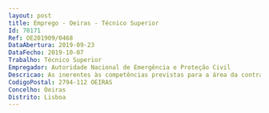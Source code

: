```yaml
--- 
layout: post
title: Emprego - Oeiras - Técnico Superior
Id: 70171
Ref: OE201909/0468
DataAbertura: 2019-09-23
DataFecho: 2019-10-07
Trabalho: Técnico Superior
Empregador: Autoridade Nacional de Emergência e Proteção Civil
Descricao: As inerentes às competências previstas para a área da contratação pública e constantes, especialmente, na alínea i) do artigo 17.º do Decreto Lei n.º 45 2019, de 1 de abril, que aprovou a nova orgânica da ANEPC, melhor escalpelizada no artigo 7.º da Portaria n.º 224 A 2014, de 4 de novembro, e no artigo 14.º do Despacho 14688 2014, de 4 de dezembro, na sua redação atual.Em suma, atento o supra exposto, as funções a desempenhar, grosso modo, na área da Divisão de Gestão Patrimonial, são  a)	Lançamento de procedimentos de contratação pública de bens e serviços e de empreitadas b)	Participar como júri de procedimentos de contratação pública c)	Executar tarefas na plataforma eletrónica de contratação pública d)	Gerir contratos e)	Elaborar  propostas de contratação f)	Submeter procedimentos de formalização e execução de contratos no Portal Base g)	Melhorar a definição de circuitos e modelos organizacionais interligados com a contabilidade h)	Elaborar informações e emitir pareceres em matéria de contratação pública i)	Organizar e atualizar processos, garantindo a auditabilidade dos mesmos j)	Controlar prazos k)	Verificar e validar documentos.
CodigoPostal: 2794-112 OEIRAS
Concelho: Oeiras
Distrito: Lisboa
--- 
```

